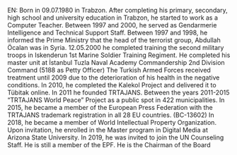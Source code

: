 EN: Born in 09.07.1980 in Trabzon. After completing his primary, secondary, high school and university education in Trabzon, he started to work as a Computer Teacher. Between 1997 and 2000, he served as Gendarmerie Intelligence and Technical Support Staff. Between 1997 and 1998, he informed the Prime Ministry that the head of the terrorist group, Abdullah Öcalan was in Syria. 12.05.2000 he completed training the second military troops in Iskenderun 1st Marine Soldier Training Regiment. He completed his master unit at İstanbul Tuzla Naval Academy Commandership 2nd Division Command (5188 as Petty Officer) The Turkish Armed Forces received treatment until 2009 due to the deterioration of his health in the negative conditions. In 2010, he completed the Kalekol Project and delivered it to Tübitak online. In 2011 he founded TRTAJANS. Between the years 2011-2015 “TRTAJANS World Peace” Project as a public spot in 422 municipalities. In 2015, he became a member of the European Press Federation with the TRTAJANS trademark registration in all 28 EU countries. (BC-13602) In 2018, he became a member of World Intellectual Property Organization. Upon invitation, he enrolled in the Master program in Digital Media at Arizona State University. In 2019, he was invited to join the UN Counseling Staff. He is still a member of the EPF. He is the Chairman of the Board 
